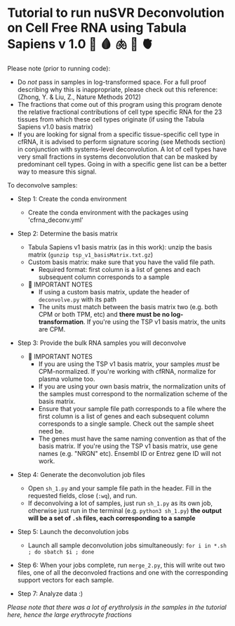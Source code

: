 # Tutorial to run nuSVR Deconvolution on Cell Free RNA using Tabula Sapiens v 1.0 🧬 🩸 🫁  🧠 🫀

Please note (prior to running code):
* Do *not* pass in samples in log-transformed space. For a full proof describing why this is inappropriate, please check out this reference: (Zhong, Y. & Liu, Z., Nature Methods 2012)
* The fractions that come out of this program using this program denote the relative fractional contributions of cell type specific RNA for the 23 tissues from which these cell types originate (if using the Tabula Sapiens v1.0 basis matrix) 
* If you are looking for signal from a specific tissue-specific cell type in cfRNA, it is advised to perform signature scoring (see Methods section) in conjunction with systems-level deconvolution. A lot of cell types have very small fractions in systems deconvolution that can be masked by predominant cell types. Going in with a specific gene list can be a better way to measure this signal.

To deconvolve samples:

* Step 1: Create the conda environment
	* Create the conda environment with the packages using 'cfrna_deconv.yml'

* Step 2: Determine the basis matrix
	* Tabula Sapiens v1 basis matrix (as in this work): unzip the basis matrix (`gunzip tsp_v1_basisMatrix.txt.gz`)
	* Custom basis matrix: make sure that you have the valid file path.
		-  Required format: first column is a list of genes and each subsequent column corresponds to a sample 
	* 🚨 IMPORTANT NOTES
		- If using a custom basis matrix, update the header of `deconvolve.py` with its path
		- The units must match between the basis matrix two (e.g. both CPM or both TPM, etc) and **there must be no log-transformation**. If you're using the TSP v1 basis matrix, the units are CPM. 


* Step 3: Provide the bulk RNA samples you will deconvolve
	- 🚨 IMPORTANT NOTES
		- If you are using the TSP v1 basis matrix, your samples *must* be CPM-normalized. If you're working with cfRNA, normalize for plasma volume too.
		- If you are using your own basis matrix, the normalization units of the samples must correspond to the normalization scheme of the basis matrix. 
		- Ensure that your sample file path corresponds to a file where the first column is a list of genes and each subsequent column corresponds to a single sample. Check out the sample sheet need be.
		- The genes must have the same naming convention as that of the basis matrix. If you're using the TSP v1 basis matrix, use gene names (e.g. "NRGN" etc). Ensembl ID or Entrez gene ID will not work.
 
* Step 4: Generate the deconvolution job files
	- Open `sh_1.py` and your sample file path in the header. Fill in the requested fields, close (`:wq`), and run.
	- If deconvolving a lot of samples, just run `sh_1.py` as its own job, otherwise just run in the terminal (e.g. `python3 sh_1.py`)
	**the output will be a set of `.sh` files, each corresponding to a sample**

* Step 5: Launch the deconvolution jobs
	- Launch all sample deconvolution jobs simultaneously: `for i in *.sh ; do sbatch $i ; done`

* Step 6: When your jobs complete, run `merge_2.py`, this will write out two files, one of all the deconvoled fractions and one with the corresponding support vectors for each sample.

* Step 7: Analyze data :) 

*Please note that there was a lot of erythrolysis in the samples in the tutorial here, hence the large erythrocyte fractions*
